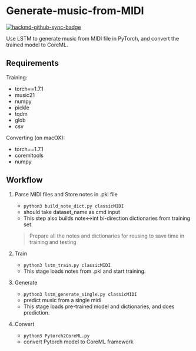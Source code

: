 # Generate-music-from-MIDI

[![hackmd-github-sync-badge](https://hackmd.io/Q_vsTH7ISTGCb3jv_k16XQ/badge)](https://hackmd.io/Q_vsTH7ISTGCb3jv_k16XQ)


Use LSTM to generate music from MIDI file in PyTorch, and convert the trained model to CoreML.

## Requirements
Training:
- torch==1.7.1
- music21
- numpy
- pickle
- tqdm
- glob
- csv

Converting (on macOX):
- torch==1.7.1
- coremltools
- numpy

## Workflow

1. Parse MIDI files and Store notes in .pkl file
    - `python3 build_note_dict.py classicMIDI`
    - should take dataset_name as cmd input
    - This step also builds note<->int bi-direction dictionaries from training set.

    > Prepare all the notes and dictionaries for reusing to save time in training and testing

3. Train
    - `python3 lstm_train.py classicMIDI`
    - This stage loads notes from .pkl and start training.

4. Generate
    - `python3 lstm_generate_single.py classicMIDI`
    - predict music from a single midi
    - This stage loads pre-trained model and dictionaries, and does prediction.

3. Convert
    - `python3 Pytorch2CoreML.py`
    - convert Pytorch model to CoreML framework